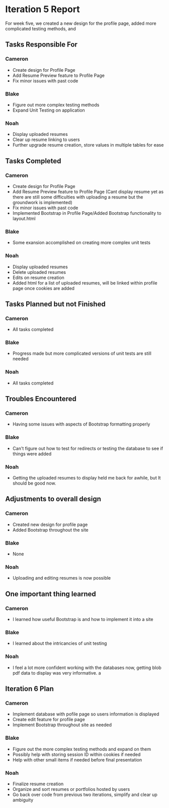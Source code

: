 # Iteration 5 Report

For week five, we created a new design for the profile page, added more complicated testing methods, and 


## Tasks Responsible For 

 
### Cameron

 - Create design for Profile Page
 - Add Resume Preview feature to Profile Page
 - Fix minor issues with past code

### Blake

 - Figure out more complex testing methods
 - Expand Unit Testing on application

### Noah 

 - Display uploaded resumes
 - Clear up resume linking to users
 - Further upgrade resume creation, store values in multiple tables for ease



## Tasks Completed

### Cameron 

 - Create design for Profile Page
 - Add Resume Preview feature to Profile Page (Cant display resume yet as there are still some difficulties with uploading a resume but the groundwork is implemented)
 - Fix minor issues with past code
 - Implemented Bootstrap in Profile Page/Added Bootstrap functionality to layout.html

### Blake

 - Some exansion accomplished on creating more complex unit tests

### Noah 

 - Display uploaded resumes
 - Delete uploaded resumes
 - Edits on resume creation
 - Added html for a list of uploaded resumes, will be linked within profile page once cookies are added 

## Tasks Planned but not Finished

### Cameron 

 - All tasks completed

### Blake

 - Progress made but more complicated versions of unit tests are still needed

### Noah 

 - All tasks completed

## Troubles Encountered 

### Cameron 

 - Having some issues with aspects of Bootstrap formatting properly 

### Blake

 - Can't figure out how to test for redirects or testing the database to see if things were added

### Noah 

 -  Getting the uploaded resumes to display held me back for awhile, but It should be good now.

## Adjustments to overall design 

### Cameron 

 - Created new design for profile page
 - Added Bootstrap throughout the site

### Blake

 - None

### Noah 

 - Uploading and editing resumes is now possible


## One important thing learned

### Cameron 

 - I learned how useful Bootstrap is and how to implement it into a site

### Blake

 -  I learned about the intricancies of unit testing

### Noah 

 - I feel a lot more confident working with the databases now, getting blob pdf data to display was very informative. a



## Iteration 6 Plan

### Cameron

 - Implement database with pofile page so users information is displayed
 - Create edit feature for profile page
 - Implement Bootstrap throughout site as needed

### Blake

 - Figure out the more complex testing methods and expand on them
 - Possibly help with storing session ID within cookies if needed
 - Help with other small items if needed before final presentation

### Noah 

 - Finalize resume creation
 - Organize and sort resumes or portfolios hosted by users
 - Go back over code from previous two iterations, simplify and clear up ambiguity

